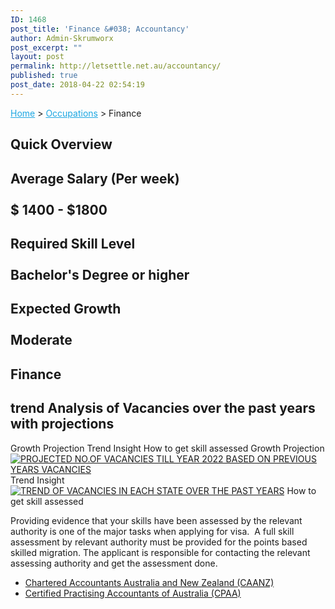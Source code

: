 ```yaml
---
ID: 1468
post_title: 'Finance &#038; Accountancy'
author: Admin-Skrumworx
post_excerpt: ""
layout: post
permalink: http://letsettle.net.au/accountancy/
published: true
post_date: 2018-04-22 02:54:19
---
```

<p><a style="color: #1da7e2;" href="http://letsettle.net.au/">Home</a> &gt; <a style="color: #1da7e2;" href="http://letsettle.net.au/occupations/">Occupations</a> &gt; Finance</p>		
			<h2>Quick Overview</h2>		
			<h2>Average Salary (Per week)<br><br>$ 1400 - $1800</h2>		
			<h2>Required Skill Level <br><br>Bachelor's Degree or higher</h2>		
			<h2>Expected Growth<br><br>Moderate</h2>		
			<h2>Finance</h2>		
			<h2>trend Analysis of Vacancies over the past years with projections</h2>		
									Growth Projection
									Trend Insight
									How to get skill assessed
									Growth Projection
					<noscript><a href='#'><img alt='PROJECTED NO.OF VACANCIES TILL YEAR 2022 BASED ON PREVIOUS YEARS VACANCIES​ ' src='https:&#47;&#47;public.tableau.com&#47;static&#47;images&#47;Fi&#47;Finance1_10&#47;Dashboard1&#47;1_rss.png' style='border: none' /></a></noscript><object class='tableauViz'  style='display:none;'><param name='host_url' value='https%3A%2F%2Fpublic.tableau.com%2F' /> <param name='embed_code_version' value='3' /> <param name='site_root' value='' /><param name='name' value='Finance1_10&#47;Dashboard1' /><param name='tabs' value='no' /><param name='toolbar' value='yes' /><param name='static_image' value='https:&#47;&#47;public.tableau.com&#47;static&#47;images&#47;Fi&#47;Finance1_10&#47;Dashboard1&#47;1.png' /> <param name='animate_transition' value='yes' /><param name='display_static_image' value='yes' /><param name='display_spinner' value='yes' /><param name='display_overlay' value='yes' /><param name='display_count' value='yes' /></object>                
									Trend Insight
					<noscript><a href='#'><img alt='TREND OF VACANCIES IN EACH STATE OVER THE PAST YEARS ' src='https:&#47;&#47;public.tableau.com&#47;static&#47;images&#47;Fi&#47;Finance2_2&#47;Finance&#47;1_rss.png' style='border: none' /></a></noscript><object class='tableauViz'  style='display:none;'><param name='host_url' value='https%3A%2F%2Fpublic.tableau.com%2F' /> <param name='embed_code_version' value='3' /> <param name='site_root' value='' /><param name='name' value='Finance2_2&#47;Finance' /><param name='tabs' value='no' /><param name='toolbar' value='yes' /><param name='static_image' value='https:&#47;&#47;public.tableau.com&#47;static&#47;images&#47;Fi&#47;Finance2_2&#47;Finance&#47;1.png' /> <param name='animate_transition' value='yes' /><param name='display_static_image' value='yes' /><param name='display_spinner' value='yes' /><param name='display_overlay' value='yes' /><param name='display_count' value='yes' /><param name='filter' value='publish=yes' /></object>                
									How to get skill assessed
					<p>Providing evidence that your skills have been assessed by the relevant authority is one of the major tasks when applying for visa.  A full skill assessment by relevant authority must be provided for the points based skilled migration. The applicant is responsible for contacting the relevant assessing authority and get the assessment done. </p><ul><li><a href="https://www.charteredaccountantsanz.com/">Chartered Accountants Australia and New Zealand (CAANZ)</a></li><li><a href="https://www.cpaaustralia.com.au/" target="_blank" rel="noopener">Certified Practising Accountants of Australia (CPAA)</a></li></ul>